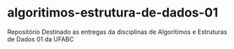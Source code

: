 # algoritimos-estrutura-de-dados-01
Repositório Destinado as entregas da disciplinas de Algoritimos e Estruturas de Dados 01 da UFABC
